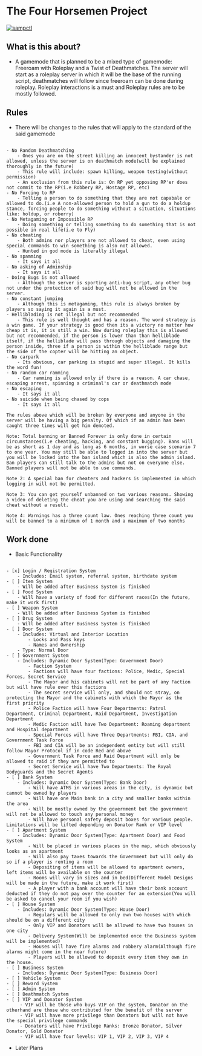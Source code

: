 # The Four Horsemen Project

[![sampctl](https://shields.southcla.ws/badge/sampctl-tfhmenproj-2f2f2f.svg?style=for-the-badge)](https://github.com/JesterlJoker/tfhmenproj)

## What is this about?

- A gamemode that is planned to be a mixed type of gamemode: Freeroam with Roleplay and a Twist of Deathmatches. The server will start as a roleplay server in which it will be the base of the running script, deathmatches will follow since freeroam can be done during roleplay. Roleplay interactions is a must and Roleplay rules are to be mostly followed.

## Rules

- There will be changes to the rules that will apply to the standard of the said gamemode

##
    - No Random Deathmatching
        - Ones you are on the street killing an innocent bystander is not allowed, unless the server is on deathmatch mode(will be explained thoroughly in the future)
        - This rule will include: spawn killing, weapon testing(without permission)
        - An exclusion from this rule is: On RP yet opposing RP'er does not commit to the RP(i.e Robbery RP, Hostage RP, etc)
    - No Forcing to RP
        - Telling a person to do something that they are not capabale or allowed to do.(i.e A non-allowed person to hold a gun to do a holdup stance, forcing people to do something without a situation, situations like: holdup, or roberry)
    - No Metagaming or Impossible RP
        - Doing something or telling something to do something that is not possible in real life(i.e to Fly)
    - No cheating
        - Both admins nor players are not allowed to cheat, even using special commands to win something is also not allowed.
        - Hunted in god mode is literally illegal
    - No spamming
        - It says it all
    - No asking of Adminship
        - It says it all
    - Doing Bugs is not allowed
        - Although the server is sporting anti-bug script, any other bug not under the protection of said bug will not be allowed in the server.
    - No constant jumping
        - Although this is metagaming, this rule is always broken by players so saying it again is a must.
    - Helliblading is not illegal but not recommended
        - This rule is well thought and has a reason. The word strategy is a win game. If your strategy is good then its a victory no matter how cheap it is, it is still a win. Now during roleplay this is allowed but not recommended, if the person is lower than than helliblade itself, if the helliblade will pass through objects and damaging the person inside, three if a person is within the helliblade range but the side of the copter will be hitting an object.
    - No carpark
        - Its obvious, car parking is stupid and super illegal. It kills the word fun!
    - No random car ramming
        - Car ramming is allowed only if there is a reason. A car chase, escaping arrest, spinning a criminal's car or deathmatch mode
    - No escaping
        - It says it all
    - No suicide when being chased by cops
        - It says it all
    
    The rules above which will be broken by everyone and anyone in the server will be having a big penalty. Of which if an admin has been caught three times will get him demoted.

    Note: Total banning or Banned Forever is only done in certain circumstances(i.e cheating, hacking, and constant bugging). Bans will be as short as 1 day and as long as 6 months, in worse case scenario 7 to one year. You may still be able to logged in into the server but you will be locked into the ban island which is also the admin island. Ban players can still talk to the admins but not on everyone else. Banned players will not be able to use commands.

    Note 2: A special ban for cheaters and hackers is implemented in which logging in will not be permitted.

    Note 3: You can get yourself unbanned on two various reasons. Showing a video of deleting the cheat you are using and searching the said cheat without a result.

    Note 4: Warnings has a three count law. Ones reaching three count you will be banned to a minimum of 1 month and a maximum of two months

## Work done
- Basic Functionality
##
    - [x] Login / Registration System
        - Includes: Email system, referral system, birthdate system
    - [ ] Item System
        - Will be added after Business System is finished
    - [ ] Food System
        - Will have a variety of food for different races(In the future, make it work first)
    - [ ] Weapon System
        - Will be added after Business System is finished
    - [ ] Drug System
        - Will be added after Business System is finished
    - [ ] Door System
        - Includes: Virtual and Interior Location
            - Locks and Pass keys
            - Names and Ownership
        - Type: Normal Door
    - [ ] Government System
        - Includes: Dynamic Door System(Type: Government Door)
            - Faction System
            - Factions will have four factions: Police, Medic, Special Forces, Secret Service
            - The Mayor and his cabinets will not be part of any Faction but will have rule over this factions
            - The secret service will only, and should not stray, on protecting the Mayor and the cabinets with which the Mayor as the first priority
            - Police Faction will have Four Departments: Patrol Department, Criminal Department, Raid Department, Investigation Department
            - Medic Faction will have Two Department: Roaming department and Hospital department
            - Special Forces will have Three Departments: FBI, CIA, and Government Task Force
            - FBI and CIA will be an independent entity but will still follow Mayor Protocol if in code Red and above
            - Government Task Force and Raid Department will only be allowed to raid if they are permitted to
            - Secret Service will have Two Departments: The Royal Bodyguards and the Secret Agents
    - [ ] Bank System
        - Includes: Dynamic Door System(Type: Bank Door)
            - Will have ATMS in various areas in the city, is dynamic but cannot be owned by players
            - Will have one Main bank in a city and smaller banks within the area
            - Will be mostly owned by the government but the government will not be allowed to touch any personal money
            - Will have personal safety deposit boxes for various people. Limitations will be lifted depending on Donator Rank or VIP level
    - [ ] Apartment System
        - Includes: Dynamic Door System(Type: Apartment Door) and Food System
            - Will be placed in various places in the map, which obviously looks as an apartment
            - Will also pay taxes towards the Government but will only do so if a player is renting a room
            - Depositing of items will be allowed to apartment owners, left items will be available on the counter
            - Rooms will vary in sizes and in bed(Different Model Designs will be made in the future, make it work first)
            - A player with a bank account will have their bank account deducted if they do not pay over the counter for an extension(You will be asked to cancel your room if you wish)
    - [ ] House System
        - Includes: Dynamic Door System(Type: House Door)
            - Regulars will be allowed to only own two houses with which should be on a different city
            - Only VIP and Donators will be allowed to have two houses in one city
            - Delivery System(Will be implemented once the Business system will be implemented)
            - Houses will have fire alarms and robbery alarm(Although fire alarms might come in the near future)
            - Players will be allowed to deposit every item they own in the house.
    - [ ] Business System
        - Includes: Dynamic Door System(Type: Business Door)
    - [ ] Vehicle System
    - [ ] Reward System
    - [ ] Admin System
    - [ ] Deathmatch System
    - [ ] VIP and Donator System
         - VIP will be those who buys VIP on the system, Donator on the otherhand are those who contributed for the benefit of the server
         - VIP will have more privilege than Donators but will not have the special privilege commands
         - Donators will have Privilege Ranks: Bronze Donator, Silver Donator, Gold Donator
         - VIP will have four levels: VIP 1, VIP 2, VIP 3, VIP 4
- Later Plans
##

